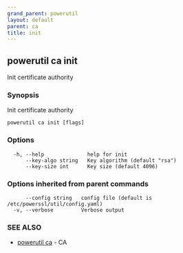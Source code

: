 ```yaml
---
grand_parent: powerutil
layout: default
parent: ca
title: init
---
```

## powerutil ca init

Init certificate authority

### Synopsis

Init certificate authority

```
powerutil ca init [flags]
```

### Options

```
  -h, --help              help for init
      --key-algo string   Key algorithm (default "rsa")
      --key-size int      Key size (default 4096)
```

### Options inherited from parent commands

```
      --config string   config file (default is /etc/powerssl/util/config.yaml)
  -v, --verbose         Verbose output
```

### SEE ALSO

* [powerutil ca](powerutil_ca.md)	 - CA
